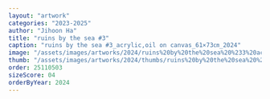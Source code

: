 ```yaml
---
layout: "artwork"
categories: "2023-2025"
author: "Jihoon Ha"
title: "ruins by the sea #3"
caption: "ruins by the sea #3_acrylic,oil on canvas_61×73㎝_2024"
image: "/assets/images/artworks/2024/ruins%20by%20the%20sea%20%233%20acrylic%2Coil%20on%20canvas%2061x73cm%202024.jpg"
thumb: "/assets/images/artworks/2024/thumbs/ruins%20by%20the%20sea%20%233%20acrylic%2Coil%20on%20canvas%2061x73cm%202024.jpg"
order: 25110503
sizeScore: 04
orderByYear: 2024
---
```

